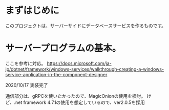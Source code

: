 ﻿# まずはじめに
このプロジェクトは、サーバーサイドにデータベースサービスを作るものです。

# サーバープログラムの基本。
ここを参考に対応。
https://docs.microsoft.com/ja-jp/dotnet/framework/windows-services/walkthrough-creating-a-windows-service-application-in-the-component-designer

2020/10/17 実装完了



通信部分は、gRPCを使いたかったので、MagicOnionの使用を検討。
けど、.net framework 4.7.1の使用を想定しているので、ver2.0.5を採用